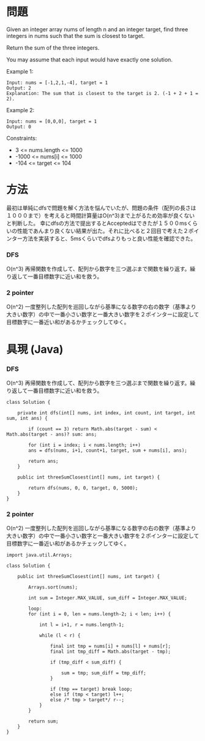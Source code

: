 # 問題
Given an integer array nums of length n and an integer target, find three integers in nums such that the sum is closest to target.

Return the sum of the three integers.

You may assume that each input would have exactly one solution.

 

Example 1:
```
Input: nums = [-1,2,1,-4], target = 1
Output: 2
Explanation: The sum that is closest to the target is 2. (-1 + 2 + 1 = 2).
```
Example 2:
```
Input: nums = [0,0,0], target = 1
Output: 0
 ```

Constraints:
- 3 <= nums.length <= 1000
- -1000 <= nums[i] <= 1000
- -104 <= target <= 104


# 方法
最初は単純にdfsで問題を解く方法を悩んでいたが、問題の条件（配列の長さは１０００まで）を考えると時間計算量はO(n^3)まで上がるため効率が良くないと判断した。
幸にdfsの方法で提出するとAcceptedはできたが１５００msくらいの性能であんまり良くない結果が出た。それに比べると２回目で考えた２ポインター方法を実装すると、5msくらいでdfsよりもっと良い性能を確認できた。

### DFS
O(n^3)
再帰関数を作成して、配列から数字を三つ選ぶまで関数を繰り返す。繰り返して一番目標数字に近い和を救う。

### 2 pointer
O(n^2)
一度整列した配列を巡回しながら基準になる数字の右の数字（基準より大きい数字）の中で一番小さい数字と一番大きい数字を２ポインターに設定して目標数字に一番近い和があるかチェックしてゆく。


# 具現 (Java)
### DFS
O(n^3)
再帰関数を作成して、配列から数字を三つ選ぶまで関数を繰り返す。繰り返して一番目標数字に近い和を救う。
```
class Solution {
    
    private int dfs(int[] nums, int index, int count, int target, int sum, int ans) {
        
        if (count == 3) return Math.abs(target - sum) < Math.abs(target - ans)? sum: ans;
        
        for (int i = index; i < nums.length; i++)
        ans = dfs(nums, i+1, count+1, target, sum + nums[i], ans);
        
        return ans;
    }
    
    public int threeSumClosest(int[] nums, int target) {
        
        return dfs(nums, 0, 0, target, 0, 5000);
    }
}
```
### 2 pointer
O(n^2)
一度整列した配列を巡回しながら基準になる数字の右の数字（基準より大きい数字）の中で一番小さい数字と一番大きい数字を２ポインターに設定して目標数字に一番近い和があるかチェックしてゆく。

```
import java.util.Arrays;

class Solution {
    
    public int threeSumClosest(int[] nums, int target) {
        
        Arrays.sort(nums);
        
        int sum = Integer.MAX_VALUE, sum_diff = Integer.MAX_VALUE;
        
        loop:
        for (int i = 0, len = nums.length-2; i < len; i++) {
            
            int l = i+1, r = nums.length-1;
            
            while (l < r) {
                
                final int tmp = nums[i] + nums[l] + nums[r];
                final int tmp_diff = Math.abs(target - tmp);
                
                if (tmp_diff < sum_diff) {
                    
                    sum = tmp; sum_diff = tmp_diff;
                }
                
                if (tmp == target) break loop;
                else if (tmp < target) l++;
                else /* tmp > target*/ r--;
            }
        }
        
        return sum;
    }
}
```
